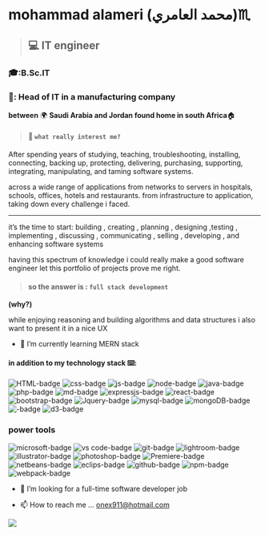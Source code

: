 # mohammad alameri (محمد العامري):scorpius:

>## :computer: IT engineer 
### 🎓:B.Sc.IT
### 💼: Head of IT in a manufacturing company

**between** 🌍 **Saudi Arabia and Jordan found home in south Africa**🏠

> #### 👀 **`what really interest me?`**

After spending years of studying, teaching, troubleshooting, installing, connecting, backing up,
protecting, delivering, purchasing, supporting, integrating, manipulating, and taming software systems.

across a wide range of applications from networks to servers in hospitals, schools, offices, hotels and restaurants.
from infrastructure to application, taking down every challenge i faced.   

---

it’s the time to start: building , creating , planning , designing ,testing , implementing , discussing , communicating , selling , developing , and enhancing software systems

having this spectrum of knowledge i could really make a good software engineer 
let this portfolio of projects prove me right.

>#### so the answer is : `full stack development`

**(why?)**

while enjoying reasoning and building algorithms and data structures i also want to present it in a nice UX

- 🌱 I’m currently learning MERN stack 
#### in addition to my technology stack ⌨️:

![HTML-badge](https://img.shields.io/badge/HTML5-E34F26?style=for-the-badge&logo=html5&logoColor=white "HTML5")
![css-badge](https://img.shields.io/badge/CSS3-1572B6?style=for-the-badge&logo=css3&logoColor=white "css3")
![js-badge](https://img.shields.io/badge/JavaScript-323330?style=for-the-badge&logo=javascript&logoColor=F7DF1E "js")
![node-badge](https://img.shields.io/badge/Node.js-43853D?style=for-the-badge&logo=node.js&logoColor=white "node.js")
![java-badge](https://img.shields.io/badge/HTML-239120?style=for-the-badge&logo=html5&logoColor=white "java")
![php-badge](https://img.shields.io/badge/PHP-777BB4?style=for-the-badge&logo=php&logoColor=white "php")
![md-badge](https://img.shields.io/badge/Markdown-000000?style=for-the-badge&logo=markdown&logoColor=white "MarkDown")
![expressjs-badge](https://img.shields.io/badge/EXPRESS-000000?style=for-the-badge&logo=express&logoColor=white "express.js")
![react-badge](https://img.shields.io/badge/React-20232A?style=for-the-badge&logo=react&logoColor=61DAFB "react")
![bootstrap-badge](https://img.shields.io/badge/Bootstrap-563D7C?style=for-the-badge&logo=bootstrap&logoColor=white "BootStrap")
![Jquery-badge](https://img.shields.io/badge/jQuery-0769AD?style=for-the-badge&logo=jquery&logoColor=white "Jquery")
![mysql-badge](https://img.shields.io/badge/MySQL-00000F?style=for-the-badge&logo=mysql&logoColor=white "MySql")
![mongoDB-badge](https://img.shields.io/badge/MongoDB-4EA94B?style=for-the-badge&logo=mongodb&logoColor=white "MongoDb")
![-badge](https://img.shields.io/badge/phpMyAdmin-6C78AF?style=for-the-badge&logo=phpmyadmin&logoColor=white "")
![d3-badge](https://img.shields.io/badge/-D3-F9A03C?style=for-the-badge&logo=D3.js&logoColor=white "D3")


### power tools

![microsoft-badge](https://img.shields.io/badge/Microsoft%20Office-gray?logo=microsoft%20office&labelColor=red "office")
![vs code-badge](https://img.shields.io/badge/vs.code-gray?logo=visual%20studio%20code&labelColor=blue "visual studio code")
![git-badge](https://img.shields.io/badge/-Git-gray?logo=git&labelColor=orange&logoColor=white "git")
![lightroom-badge](https://img.shields.io/badge/-Adobe%20Lightroom-gray?logo=adobe%20lightroom&logoColor=white&labelColor=31A8FF "Adobe lightroom")
![illustrator-badge](https://img.shields.io/badge/-Adobe%20Illustrator-gray?logo=Adobe%20Illustrator&logoColor=white&labelColor=FF9A00 "adobe illustrator")
![photoshop-badge](https://img.shields.io/badge/-Adobe%20Photoshop-gray?logo=Adobe%20photoshop&logoColor=white&labelColor=31A8FF "Premiere")
![Premiere-badge](https://img.shields.io/badge/-Adobe%20Premiere%20Pro-gray?logo=Adobe%20Premiere%20Pro&logoColor=white&labelColor=9999FF "")
![netbeans-badge](https://img.shields.io/badge/-Apache%20NetBeans%20IDE-gray?logo=Apache%20NetBeans%20IDE&logoColor=white&labelColor=1B6AC6 "netbeans")
![eclips-badge](https://img.shields.io/badge/-Eclipse%20IDE-gray?logo=Eclipse%20IDE&logoColor=white&labelColor=2C2255 "eclips")
![github-badge](https://img.shields.io/badge/-GitHub-gray?logo=github&logoColor=white&labelColor=181717 "github")
![npm-badge](https://img.shields.io/badge/-Npm-gray?logo=npm&logoColor=white&labelColor=CB3837 "npm")
![webpack-badge](https://img.shields.io/badge/-WebPack-gray?logo=webpack&logoColor=white&labelColor=#8DD6F9 "webpack")

- 💞️ I’m looking for a full-time software developer job 

- 📫 How to reach me ...
onex911@hotmail.com

![](https://komarev.com/ghpvc/?username=shellparse&color=green)
<!---
greekmido/greekmido is a ✨ special ✨ repository because its `README.md` (this file) appears on your GitHub profile.
You can click the Preview link to take a look at your changes.
--->
